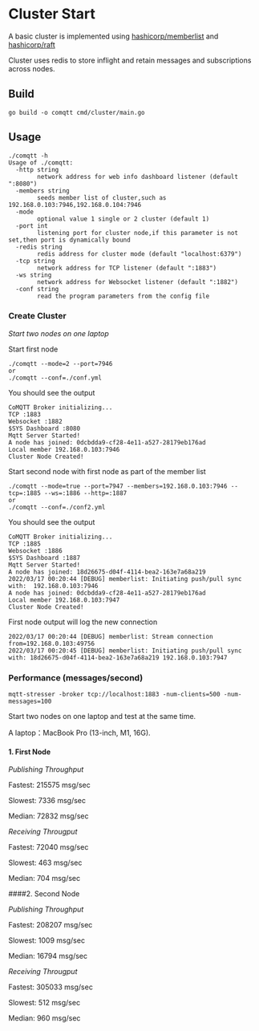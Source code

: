 # Cluster Start

A basic cluster is implemented using [hashicorp/memberlist](https://github.com/hashicorp/memberlist) and [hashicorp/raft](https://github.com/hashicorp/raft)

Cluster uses redis to store inflight and retain messages and subscriptions across nodes.

## Build

```shell
go build -o comqtt cmd/cluster/main.go
```

## Usage

```shell
./comqtt -h
Usage of ./comqtt:
  -http string
        network address for web info dashboard listener (default ":8080")
  -members string
        seeds member list of cluster,such as 192.168.0.103:7946,192.168.0.104:7946
  -mode
        optional value 1 single or 2 cluster (default 1)
  -port int
        listening port for cluster node,if this parameter is not set,then port is dynamically bound
  -redis string
        redis address for cluster mode (default "localhost:6379")
  -tcp string
        network address for TCP listener (default ":1883")
  -ws string
        network address for Websocket listener (default ":1882")
  -conf string
        read the program parameters from the config file
```

### Create Cluster

*Start two nodes on one laptop*

Start first node
```shell
./comqtt --mode=2 --port=7946
or
./comqtt --conf=./conf.yml
```

You should see the output
```
CoMQTT Broker initializing...
TCP :1883
Websocket :1882
$SYS Dashboard :8080
Mqtt Server Started!  
A node has joined: 0dcbdda9-cf28-4e11-a527-28179eb176ad
Local member 192.168.0.103:7946
Cluster Node Created! 
```

Start second node with first node as part of the member list
```shell
./comqtt --mode=true --port=7947 --members=192.168.0.103:7946 --tcp=:1885 --ws=:1886 --http=:1887
or
./comqtt --conf=./conf2.yml
```

You should see the output
```
CoMQTT Broker initializing...
TCP :1885
Websocket :1886
$SYS Dashboard :1887
Mqtt Server Started!  
A node has joined: 18d26675-d04f-4114-bea2-163e7a68a219
2022/03/17 00:20:44 [DEBUG] memberlist: Initiating push/pull sync with:  192.168.0.103:7946
A node has joined: 0dcbdda9-cf28-4e11-a527-28179eb176ad
Local member 192.168.0.103:7947
Cluster Node Created! 
```

First node output will log the new connection
```shell
2022/03/17 00:20:44 [DEBUG] memberlist: Stream connection from=192.168.0.103:49756
2022/03/17 00:20:45 [DEBUG] memberlist: Initiating push/pull sync with: 18d26675-d04f-4114-bea2-163e7a68a219 192.168.0.103:7947
```

### Performance (messages/second)

```shell
mqtt-stresser -broker tcp://localhost:1883 -num-clients=500 -num-messages=100
```
Start two nodes on one laptop and test at the same time.

A laptop：MacBook Pro (13-inch, M1, 16G).

#### 1. First Node

*Publishing Throughput*

Fastest: 215575 msg/sec

Slowest: 7336 msg/sec

Median: 72832 msg/sec

*Receiving Througput*

Fastest: 72040 msg/sec

Slowest: 463 msg/sec

Median: 704 msg/sec

####2. Second Node

*Publishing Throughput*

Fastest: 208207 msg/sec

Slowest: 1009 msg/sec

Median: 16794 msg/sec

*Receiving Througput*

Fastest: 305033 msg/sec

Slowest: 512 msg/sec

Median: 960 msg/sec
